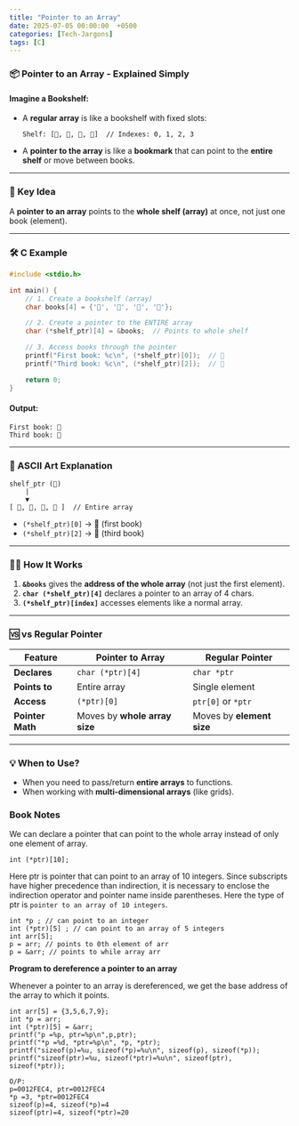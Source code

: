 ```yaml
---
title: "Pointer to an Array"
date: 2025-07-05 00:00:00  +0500
categories: [Tech-Jargons]
tags: [C]
---
```


### **📦 Pointer to an Array - Explained Simply**

#### **Imagine a Bookshelf:**
- A **regular array** is like a bookshelf with fixed slots:
  ```
  Shelf: [📕, 📗, 📘, 📙]  // Indexes: 0, 1, 2, 3
  ```
- A **pointer to the array** is like a **bookmark** that can point to the **entire shelf** or move between books.

---

### **🔑 Key Idea**
A **pointer to an array** points to the **whole shelf (array)** at once, not just one book (element).

---

### **🛠️ C Example**
```c
#include <stdio.h>

int main() {
    // 1. Create a bookshelf (array)
    char books[4] = {'📕', '📗', '📘', '📙'};

    // 2. Create a pointer to the ENTIRE array
    char (*shelf_ptr)[4] = &books;  // Points to whole shelf

    // 3. Access books through the pointer
    printf("First book: %c\n", (*shelf_ptr)[0]);  // 📕
    printf("Third book: %c\n", (*shelf_ptr)[2]);  // 📘

    return 0;
}
```

#### **Output:**
```
First book: 📕
Third book: 📘
```

---

### **🎨 ASCII Art Explanation**
```
shelf_ptr (📍) 
    |
    ▼
[ 📕, 📗, 📘, 📙 ]  // Entire array
```
- `(*shelf_ptr)[0]` → 📕 (first book)
- `(*shelf_ptr)[2]` → 📘 (third book)

---

### **🚶‍♂️ How It Works**
1. **`&books`** gives the **address of the whole array** (not just the first element).
2. **`char (*shelf_ptr)[4]`** declares a pointer to an array of 4 chars.
3. **`(*shelf_ptr)[index]`** accesses elements like a normal array.

---

### **🆚 vs Regular Pointer**
| Feature | Pointer to Array | Regular Pointer |
|---------|------------------|-----------------|
| **Declares** | `char (*ptr)[4]` | `char *ptr` |
| **Points to** | Entire array | Single element |
| **Access** | `(*ptr)[0]` | `ptr[0]` or `*ptr` |
| **Pointer Math** | Moves by **whole array size** | Moves by **element size** |

---

### **💡 When to Use?**
- When you need to pass/return **entire arrays** to functions.
- When working with **multi-dimensional arrays** (like grids).


### Book Notes

We can declare a pointer that can point to the whole array instead of only one element of array.

```
int (*ptr)[10];
```

Here ptr is pointer that can point to an array of 10 integers. Since subscripts have higher precedence
than indirection, it is necessary to enclose the indirection operator and pointer name inside parentheses.
Here the type of ptr is `pointer to an array of 10 integers`.

```
int *p ; // can point to an integer
int (*ptr)[5] ; // can point to an array of 5 integers
int arr[5];
p = arr; // points to 0th element of arr
p = &arr; // points to while array arr
```

**Program to dereference a pointer to an array**

Whenever a pointer to an array is dereferenced, we get the base address of the array to which it points.
```
int arr[5] = {3,5,6,7,9};
int *p = arr;
int (*ptr)[5] = &arr;
printf("p =%p, ptr=%p\n",p,ptr);
printf("*p =%d, *ptr=%p\n", *p, *ptr);
printf("sizeof(p)=%u, sizeof(*p)=%u\n", sizeof(p), sizeof(*p));
printf("sizeof(ptr)=%u, sizeof(*ptr)=%u\n", sizeof(ptr), sizeof(*ptr));
```

```
O/P:
p=0012FEC4, ptr=0012FEC4
*p =3, *ptr=0012FEC4
sizeof(p)=4, sizeof(*p)=4
sizeof(ptr)=4, sizeof(*ptr)=20
```

